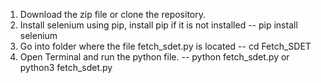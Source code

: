 1) Download the zip file or clone the repository.
2) Install selenium using pip, install pip if it is not installed
   -- pip install selenium
3) Go into folder where the file fetch_sdet.py is located
   -- cd Fetch_SDET
4) Open Terminal and run the python file.
   -- python fetch_sdet.py or python3 fetch_sdet.py
